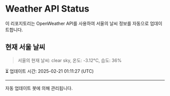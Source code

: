 
# Weather API Status

이 리포지토리는 OpenWeather API를 사용하여 서울의 날씨 정보를 자동으로 업데이트합니다.

## 현재 서울 날씨
> 서울의 현재 날씨: clear sky, 온도: -3.12°C, 습도: 36%

⏳ 업데이트 시간: 2025-02-21 01:11:27 (UTC)

---
자동 업데이트 봇에 의해 관리됩니다.
